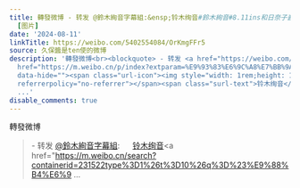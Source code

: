 ```yaml
---
title: 轉發微博 - 转发 @鈴木絢音字幕組:&ensp;铃木绚音#鈴木絢音#8.11ins和日奈子酱，珠美酱三个人一起去吃了午餐〜是口ほどにもないkiss的3人♡
  [图片]
date: '2024-08-11'
linkTitle: https://weibo.com/5402554084/OrKmgFFr5
source: 久保醬是ten使的微博
description: '轉發微博<br><blockquote> - 转发 <a href="https://weibo.com/7647480844" target="_blank">@鈴木絢音字幕組</a>: <a
  href="https://m.weibo.cn/p/index?extparam=%E9%93%83%E6%9C%A8%E7%BB%9A%E9%9F%B3&amp;containerid=1008083226021b1a8eff1b52076517bbf69fdd"
  data-hide=""><span class="url-icon"><img style="width: 1rem;height: 1rem" src="https://n.sinaimg.cn/photo/5213b46e/20180926/timeline_card_small_super_default.png"
  referrerpolicy="no-referrer"></span><span class="surl-text">铃木绚音</span></a><a href="https://m.weibo.cn/search?containerid=231522type%3D1%26t%3D10%26q%3D%23%E9%88%B4%E6%9
  ...'
disable_comments: true
---
```

轉發微博<br><blockquote> - 转发 <a href="https://weibo.com/7647480844" target="_blank">@鈴木絢音字幕組</a>: <a href="https://m.weibo.cn/p/index?extparam=%E9%93%83%E6%9C%A8%E7%BB%9A%E9%9F%B3&amp;containerid=1008083226021b1a8eff1b52076517bbf69fdd" data-hide=""><span class="url-icon"><img style="width: 1rem;height: 1rem" src="https://n.sinaimg.cn/photo/5213b46e/20180926/timeline_card_small_super_default.png" referrerpolicy="no-referrer"></span><span class="surl-text">铃木绚音</span></a><a href="https://m.weibo.cn/search?containerid=231522type%3D1%26t%3D10%26q%3D%23%E9%88%B4%E6%9 ...